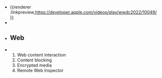 - {{renderer :linkpreview,https://developer.apple.com/videos/play/wwdc2022/10049/}}
-
- ## Web
- 1. Web content interaction
  2. Content blocking
  3. Encrypted media
  4. Remote Web Inspector